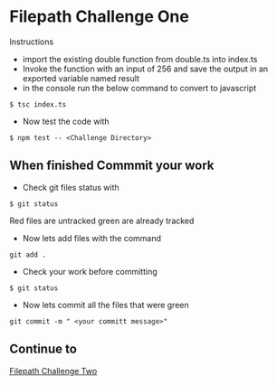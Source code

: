 # Filepath Challenge One
Instructions
* import the existing double function from double.ts into index.ts
* Invoke the function with an input of 256 and save the output in an exported variable named result
* in the console run the below command to convert to javascript
```
$ tsc index.ts
```
* Now test the code with
```
$ npm test -- <Challenge Directory>
```
## When finished Commmit your work
* Check git files status with
``` 
$ git status
````
Red files are untracked green are already tracked

* Now lets add files with the command 
```
git add .
````
* Check your work before committing
```
$ git status
```
* Now lets commit all the files that were green 
``` 
git commit -m " <your committ message>"
```
## Continue to
[Filepath Challenge Two](https://github.com/SoftStackFactory/typescript-imports/tree/master/filepath-challenge-02)

